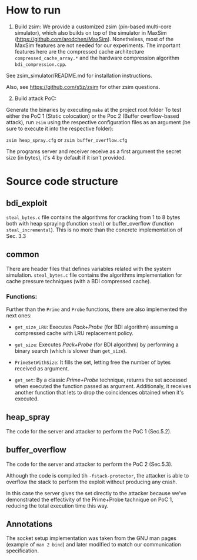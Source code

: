 # How to run 

1. Build zsim:
We provide a customized zsim (pin-based multi-core simulator), which also
builds on top of the simulator in MaxSim (https://github.com/arodchen/MaxSim).
Nonetheless, most of the MaxSim features are not needed for our experiments.
The important features here are the compressed cache architecture
`compressed_cache_array.*` and the hardware compression algorithm
`bdi_compression.cpp`.
    
See zsim_simulator/README.md for installation instructions.

Also, see https://github.com/s5z/zsim for other zsim questions.

2. Build attack PoC:

Generate the binaries by executing `make` at the project root folder
To test either the PoC 1 (Static colocation) or the Poc 2 (Buffer
overflow-based attack), run `zsim` using the respective configuration
files as an argument (be sure to execute it into the respective
folder):

`zsim heap_spray.cfg` or `zsim buffer_overflow.cfg`

The programs server and receiver receive as a first argument the
secret size (in bytes), it's 4 by default if it isn't provided.

# Source code structure

## bdi_exploit

`steal_bytes.c` file contains the algorithms for cracking
from 1 to 8 bytes both with heap spraying (function `steal`) or
buffer_overflow (function `steal_incremental`). This is no more than
the concrete implementation of Sec. 3.3

## common

There are header files that defines variables related with the system
simulation. `steal_bytes.c` file contains the algorithms
implementation for cache pressure techniques (with a BDI compressed
cache).

### Functions:
Further than the `Prime` and `Probe` functions, there are also implemented the next ones:

- `get_size_LRU`: Executes *Pack+Probe* (for BDI algorithm) assuming a
  compressed cache with LRU replacement policy.
  
- `get_size`: Executes *Pack+Probe* (for BDI algorithm) by performing
  a binary search (which is slower than `get_size`).

- `PrimeSetWithSize`: It fills the set, letting free the number of
  bytes received as argument.

- `get_set`: By a classic *Prime+Probe* technique, returns the set
  accessed when executed the function passed as argument. Additionaly,
  it receives another function that lets to drop the coincidences
  obtained when it's executed.

## heap_spray
The code for the server and attacker to perform the PoC 1 (Sec.5.2).

## buffer_overflow
The code for the server and attacker to perform the PoC 2 (Sec.5.3).

Although the code is compiled tih `-fstack-protector`, the attacker is
able to overflow the stack to perform the exploit without producing
any crash.

In this case the server gives the set directly to the attacker because
we've demonstrated the effectivity of the Prime+Probe tachnique on PoC
1, reducing the total execution time this way.

## Annotations

The socket setup implementation was taken from the GNU man pages
(example of `man 2 bind`) and later modified to match our
communication specification.
